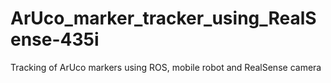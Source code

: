 # ArUco_marker_tracker_using_RealSense-435i
Tracking of ArUco markers using ROS, mobile robot and RealSense camera
